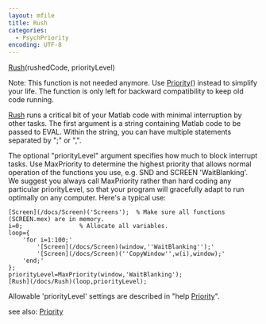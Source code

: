 ```yaml
---
layout: mfile
title: Rush
categories:
  - PsychPriority
encoding: UTF-8
---
```


[Rush](/docs/Rush)(rushedCode, priorityLevel)

Note: This function is not needed anymore. Use [Priority](/docs/Priority)() instead to
simplify your life. The function is only left for backward compatibility
to keep old code running.

[Rush](/docs/Rush) runs a critical bit of your Matlab code with minimal interruption by
other tasks. The first argument is a string containing Matlab code to be
passed to EVAL. Within the string, you can have multiple statements
separated by ";" or ",".

The optional "priorityLevel" argument specifies how much to block
interrupt tasks. Use MaxPriority to determine the highest priority that
allows normal operation of the functions you use, e.g. SND and SCREEN
'WaitBlanking'. We suggest you always call MaxPriority rather than hard
coding any particular priorityLevel, so that your program will gracefully
adapt to run optimally on any computer. Here's a typical use:

    [Screen](/docs/Screen)('Screens');  % Make sure all functions (SCREEN.mex) are in memory.
    i=0;                % Allocate all variables.
    loop={
        'for i=1:100;'
            '[Screen](/docs/Screen)(window,''WaitBlanking'');'
            '[Screen](/docs/Screen)(''CopyWindow'',w(i),window);'
        'end;'
    };
    priorityLevel=MaxPriority(window,'WaitBlanking');
    [Rush](/docs/Rush)(loop,priorityLevel);

Allowable 'priorityLevel' settings are described in "help [Priority](/docs/Priority)".

see also: [Priority](/docs/Priority)